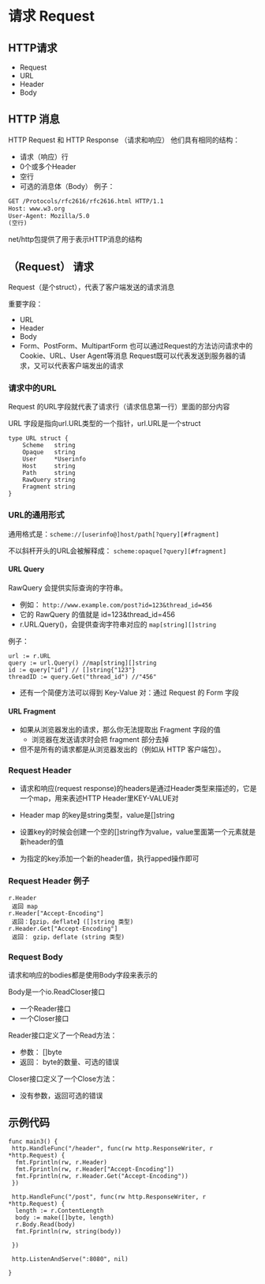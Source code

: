 # 请求 Request

## HTTP请求

+ Request
+ URL
+ Header
+ Body

## HTTP 消息

HTTP Request 和 HTTP Response （请求和响应）
他们具有相同的结构：

+ 请求（响应）行
+ 0个或多个Header
+ 空行
+ 可选的消息体（Body）
例子：

```html
GET /Protocols/rfc2616/rfc2616.html HTTP/1.1
Host: www.w3.org
User-Agent: Mozilla/5.0
(空行)
```

net/http包提供了用于表示HTTP消息的结构

## （Request） 请求

Request（是个struct），代表了客户端发送的请求消息

重要字段：

+ URL
+ Header
+ Body
+ Form、PostForm、MultipartForm
也可以通过Request的方法访问请求中的Cookie、URL、User Agent等消息
Request既可以代表发送到服务器的请求，又可以代表客户端发出的请求

### 请求中的URL

Request 的URL字段就代表了请求行（请求信息第一行）里面的部分内容

URL 字段是指向url.URL类型的一个指针，url.URL是一个struct

```golang
type URL struct {
    Scheme   string
    Opaque   string
    User     *Userinfo
    Host     string
    Path     string
    RawQuery string
    Fragment string
}
```

### URL的通用形式

通用格式是：`scheme://[userinfo@]host/path[?query][#fragment]`

不以斜杆开头的URL会被解释成：
 `scheme:opaque[?query][#fragment]`

#### URL Query

RawQuery 会提供实际查询的字符串。

+ 例如： `http://www.example.com/post?id=123&thread_id=456`
+ 它的 RawQuery 的值就是 id=123&thread_id=456
+ r.URL.Query()，会提供查询字符串对应的 `map[string][]string`

例子：

```golang
url := r.URL
query := url.Query() //map[string][]string
id := query["id"] // []string{"123"}
threadID := query.Get("thread_id") //"456"
```

+ 还有一个简便方法可以得到 Key-Value 对：通过 Request 的 Form 字段

#### URL Fragment

+ 如果从浏览器发出的请求，那么你无法提取出 Fragment 字段的值
  + 浏览器在发送请求时会把 fragment 部分去掉
+ 但不是所有的请求都是从浏览器发出的（例如从 HTTP 客户端包）。

### Request Header

+ 请求和响应(request response)的headers是通过Header类型来描述的，它是一个map，用来表述HTTP Header里KEY-VALUE对

+ Header map 的key是string类型，value是[]string
+ 设置key的时候会创建一个空的[]string作为value，value里面第一个元素就是新header的值
+ 为指定的key添加一个新的header值，执行apped操作即可

### Request Header 例子

```golang
r.Header
 返回 map
r.Header["Accept-Encoding"]
 返回：【gzip，deflate】([]string 类型)
r.Header.Get["Accept-Encoding"]
 返回： gzip，deflate (string 类型)
```

### Request Body

请求和响应的bodies都是使用Body字段来表示的

Body是一个io.ReadCloser接口

+ 一个Reader接口
+ 一个Closer接口

Reader接口定义了一个Read方法：

+ 参数： []byte
+ 返回： byte的数量、可选的错误

Closer接口定义了一个Close方法：

+ 没有参数，返回可选的错误

## 示例代码

```golang
func main3() {
 http.HandleFunc("/header", func(rw http.ResponseWriter, r *http.Request) {
  fmt.Fprintln(rw, r.Header)
  fmt.Fprintln(rw, r.Header["Accept-Encoding"])
  fmt.Fprintln(rw, r.Header.Get("Accept-Encoding"))
 })

 http.HandleFunc("/post", func(rw http.ResponseWriter, r *http.Request) {
  length := r.ContentLength
  body := make([]byte, length)
  r.Body.Read(body)
  fmt.Fprintln(rw, string(body))

 })

 http.ListenAndServe(":8080", nil)

}
```
